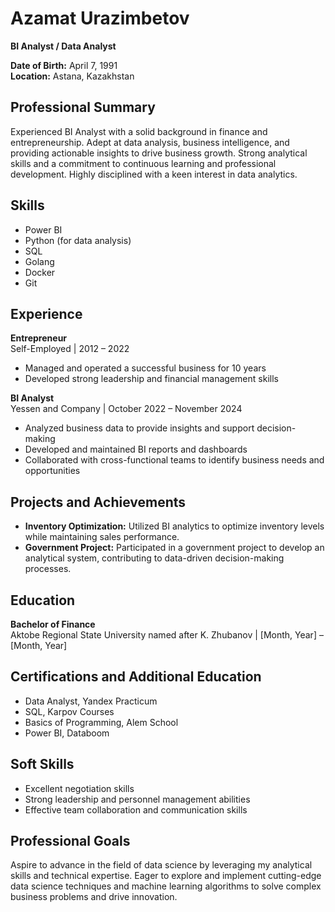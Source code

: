 # Azamat Urazimbetov

**BI Analyst / Data Analyst**

**Date of Birth:** April 7, 1991  
**Location:** Astana, Kazakhstan

## Professional Summary
Experienced BI Analyst with a solid background in finance and entrepreneurship. Adept at data analysis, business intelligence, and providing actionable insights to drive business growth. Strong analytical skills and a commitment to continuous learning and professional development. Highly disciplined with a keen interest in data analytics.

## Skills
- Power BI
- Python (for data analysis)
- SQL
- Golang
- Docker
- Git

## Experience
**Entrepreneur**  
Self-Employed | 2012 – 2022  
- Managed and operated a successful business for 10 years
- Developed strong leadership and financial management skills

**BI Analyst**  
Yessen and Company | October 2022 – November 2024  
- Analyzed business data to provide insights and support decision-making
- Developed and maintained BI reports and dashboards
- Collaborated with cross-functional teams to identify business needs and opportunities

## Projects and Achievements
- **Inventory Optimization:** Utilized BI analytics to optimize inventory levels while maintaining sales performance.
- **Government Project:** Participated in a government project to develop an analytical system, contributing to data-driven decision-making processes.

## Education
**Bachelor of Finance**  
Aktobe Regional State University named after K. Zhubanov | [Month, Year] – [Month, Year]

## Certifications and Additional Education
- Data Analyst, Yandex Practicum
- SQL, Karpov Courses
- Basics of Programming, Alem School
- Power BI, Databoom

## Soft Skills
- Excellent negotiation skills
- Strong leadership and personnel management abilities
- Effective team collaboration and communication skills

## Professional Goals
Aspire to advance in the field of data science by leveraging my analytical skills and technical expertise. Eager to explore and implement cutting-edge data science techniques and machine learning algorithms to solve complex business problems and drive innovation.
